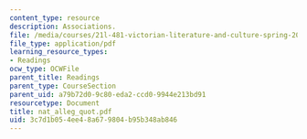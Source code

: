 ```yaml
---
content_type: resource
description: Associations.
file: /media/courses/21l-481-victorian-literature-and-culture-spring-2003/3c7d1b054ee48a679804b95b348ab846_nat_alleg_quot.pdf
file_type: application/pdf
learning_resource_types:
- Readings
ocw_type: OCWFile
parent_title: Readings
parent_type: CourseSection
parent_uid: a79b72d0-9c80-eda2-ccd0-9944e213bd91
resourcetype: Document
title: nat_alleg_quot.pdf
uid: 3c7d1b05-4ee4-8a67-9804-b95b348ab846
---
```

